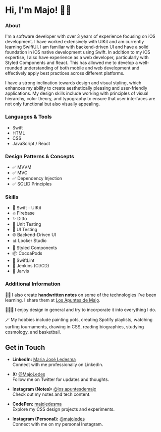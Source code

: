 

# Hi, I'm Majo! 👋🏼

### About

I'm a software developer with over 3 years of experience focusing on iOS development. I have worked extensively with UIKit and am currently learning SwiftUI. I am familiar with backend-driven UI and have a solid foundation in iOS native development using Swift. In addition to my iOS expertise, I also have experience as a web developer, particularly with Styled Components and React. This has allowed me to develop a well-rounded understanding of both mobile and web development and effectively apply best practices across different platforms.

I have a strong inclination towards design and visual styling, which enhances my ability to create aesthetically pleasing and user-friendly applications. My design skills include working with principles of visual hierarchy, color theory, and typography to ensure that user interfaces are not only functional but also visually appealing.


### Languages & Tools

- Swift
- HTML
- CSS
- JavaScript / React

### Design Patterns & Concepts

- ✅ MVVM
- ✅ MVC
- ✅ Dependency Injection
- ✅ SOLID Principles

### Skills

- 📱 Swift - UIKit
- 🔥 Firebase
- ✨ Ditto
- 🧪 Unit Testing
- 🧪 UI Testing
- 🌐 Backend-Driven UI
- 📊 Looker Studio
- 🎨 Styled Components
- 📦 CocoaPods
- 🚀 SwiftLint
- 🔧 Jenkins (CI/CD)
- 🤖 Jarvis

### Additional Information

🧞‍♀️ I also create **handwritten notes** on some of the technologies I’ve been learning. I share them at [Los Apuntes de Majo](http://losapuntesdemajo.now.sh).

👩🏻‍🎨 I enjoy design in general and try to incorporate it into everything I do.

🪄 My hobbies include painting pots, creating Spotify playlists, watching surfing tournaments, drawing in CSS, reading biographies, studying cosmology, and basketball.



## Get in Touch

- **LinkedIn:** [Maria José Ledesma](https://linkedin.com/in/maria-jose-ledesma2)  
  Connect with me professionally on LinkedIn.

- **X:** [@MajoLedes](https://x.com/MajoLedes)  
  Follow me on Twitter for updates and thoughts.

- **Instagram (Notes):** [@los.apuntesdemajo](https://instagram.com/los.apuntesdemajo)  
  Check out my notes and tech content.

- **CodePen:** [majoledesma](https://codepen.io/majoledesma)  
  Explore my CSS design projects and experiments.

- **Instagram (Personal):** [@majoledes](https://instagram.com/majoledes)  
  Connect with me on my personal Instagram.

<!--
**majoledesma/majoledesma** is a ✨ _special_  repository because its `README.md` (this file) appears on your GitHub profile.
